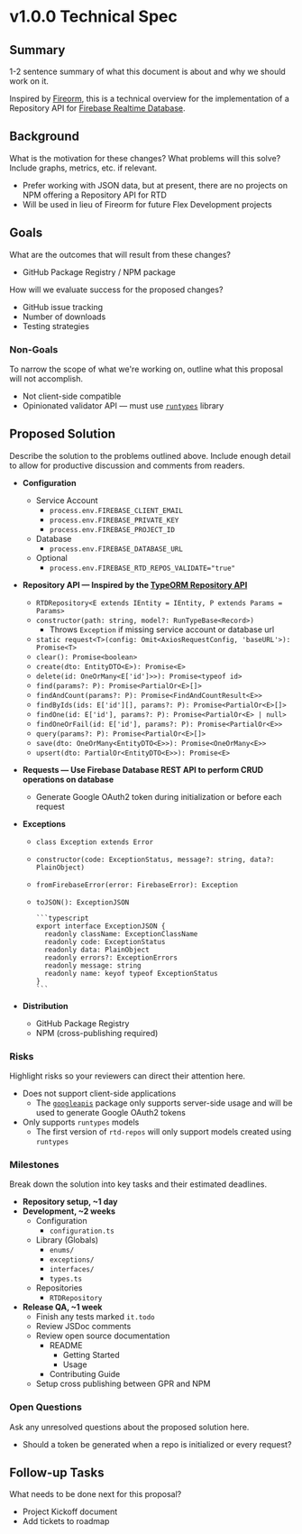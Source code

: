 # v1.0.0 Technical Spec

## Summary

1-2 sentence summary of what this document is about and why we should work on
it.

Inspired by [Fireorm](https://github.com/wovalle/fireorm), this is a technical
overview for the implementation of a Repository API for
[Firebase Realtime Database](https://firebase.google.com/docs/database).

## Background

What is the motivation for these changes? What problems will this solve? Include
graphs, metrics, etc. if relevant.

- Prefer working with JSON data, but at present, there are no projects on NPM
  offering a Repository API for RTD
- Will be used in lieu of Fireorm for future Flex Development projects

## Goals

What are the outcomes that will result from these changes?

- GitHub Package Registry / NPM package

How will we evaluate success for the proposed changes?

- GitHub issue tracking
- Number of downloads
- Testing strategies

### Non-Goals

To narrow the scope of what we're working on, outline what this proposal will
not accomplish.

- Not client-side compatible
- Opinionated validator API — must use
  [`runtypes`](https://github.com/pelotom/runtypes) library

## Proposed Solution

Describe the solution to the problems outlined above. Include enough detail to
allow for productive discussion and comments from readers.

- **Configuration**
  - Service Account
    - `process.env.FIREBASE_CLIENT_EMAIL`
    - `process.env.FIREBASE_PRIVATE_KEY`
    - `process.env.FIREBASE_PROJECT_ID`
  - Database
    - `process.env.FIREBASE_DATABASE_URL`
  - Optional
    - `process.env.FIREBASE_RTD_REPOS_VALIDATE="true"`
- **Repository API — Inspired by the
  [TypeORM Repository API](https://github.com/typeorm/typeorm/blob/master/docs/repository-api.md)**
  - `RTDRepository<E extends IEntity = IEntity, P extends Params = Params>`
  - `constructor(path: string, model?: RunTypeBase<Record>)`
    - Throws `Exception` if missing service account or database url
  - `static request<T>(config: Omit<AxiosRequestConfig, 'baseURL'>): Promise<T>`
  - `clear(): Promise<boolean>`
  - `create(dto: EntityDTO<E>): Promise<E>`
  - `delete(id: OneOrMany<E['id']>>): Promise<typeof id>`
  - `find(params?: P): Promise<PartialOr<E>[]>`
  - `findAndCount(params?: P): Promise<FindAndCountResult<E>>`
  - `findByIds(ids: E['id'][], params?: P): Promise<PartialOr<E>[]>`
  - `findOne(id: E['id'], params?: P): Promise<PartialOr<E> | null>`
  - `findOneOrFail(id: E['id'], params?: P): Promise<PartialOr<E>>`
  - `query(params?: P): Promise<PartialOr<E>[]>`
  - `save(dto: OneOrMany<EntityDTO<E>>): Promise<OneOrMany<E>>`
  - `upsert(dto: PartialOr<EntityDTO<E>>): Promise<E>`
- **Requests — Use Firebase Database REST API to perform CRUD operations on
  database**
  - Generate Google OAuth2 token during initialization or before each request
- **Exceptions**

  - `class Exception extends Error`
  - `constructor(code: ExceptionStatus, message?: string, data?: PlainObject)`
  - `fromFirebaseError(error: FirebaseError): Exception`
  - `toJSON(): ExceptionJSON`

        ```typescript
        export interface ExceptionJSON {
          readonly className: ExceptionClassName
          readonly code: ExceptionStatus
          readonly data: PlainObject
          readonly errors?: ExceptionErrors
          readonly message: string
          readonly name: keyof typeof ExceptionStatus
        }
        ```

- **Distribution**
  - GitHub Package Registry
  - NPM (cross-publishing required)

### Risks

Highlight risks so your reviewers can direct their attention here.

- Does not support client-side applications
  - The [`googleapis`](https://github.com/googleapis/google-api-nodejs-client)
    package only supports server-side usage and will be used to generate Google
    OAuth2 tokens
- Only supports `runtypes` models
  - The first version of `rtd-repos` will only support models created using
    `runtypes`

### Milestones

Break down the solution into key tasks and their estimated deadlines.

- **Repository setup, ~1 day**
- **Development, ~2 weeks**
  - Configuration
    - `configuration.ts`
  - Library (Globals)
    - `enums/`
    - `exceptions/`
    - `interfaces/`
    - `types.ts`
  - Repositories
    - `RTDRepository`
- **Release QA, ~1 week**
  - Finish any tests marked `it.todo`
  - Review JSDoc comments
  - Review open source documentation
    - README
      - Getting Started
      - Usage
    - Contributing Guide
  - Setup cross publishing between GPR and NPM

### Open Questions

Ask any unresolved questions about the proposed solution here.

- Should a token be generated when a repo is initialized or every request?

## Follow-up Tasks

What needs to be done next for this proposal?

- Project Kickoff document
- Add tickets to roadmap
